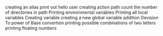 creating an alias
print out hello user
creating action path
count the number of directories in path
Printing environmental variables
Printing all local variables
Creating variable
creating a new global variable
addition
Devision
To power of
Base convertion
printing possible combinations of two letters
printing floating numbers
